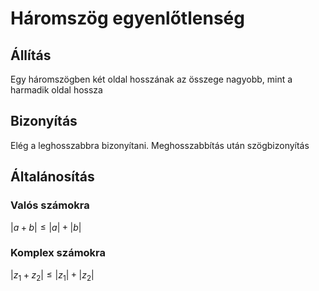 # Háromszög egyenlőtlenség

## Állítás
Egy háromszögben két oldal hosszának az összege nagyobb, mint a harmadik oldal hossza
## Bizonyítás
Elég a leghosszabbra bizonyítani. Meghosszabbítás után szögbizonyítás

## Általánosítás
### Valós számokra
$|a+b|\leq |a|+|b|$
### Komplex számokra
$|z_1+z_2|\leq |z_1|+|z_2|$
